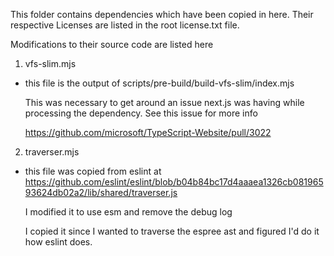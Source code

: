 This folder contains dependencies which have been copied in here. Their
respective Licenses are listed in the root license.txt file.

Modifications to their source code are listed here

1. vfs-slim.mjs

- this file is the output of scripts/pre-build/build-vfs-slim/index.mjs

  This was necessary to get around an issue next.js was having while processing
  the dependency. See this issue for more info

  https://github.com/microsoft/TypeScript-Website/pull/3022

2. traverser.mjs

- this file was copied from eslint at
  https://github.com/eslint/eslint/blob/b04b84bc17d4aaaea1326cb08196593624db02a2/lib/shared/traverser.js

  I modified it to use esm and remove the debug log

  I copied it since I wanted to traverse the espree ast and figured I'd do it
  how eslint does.

